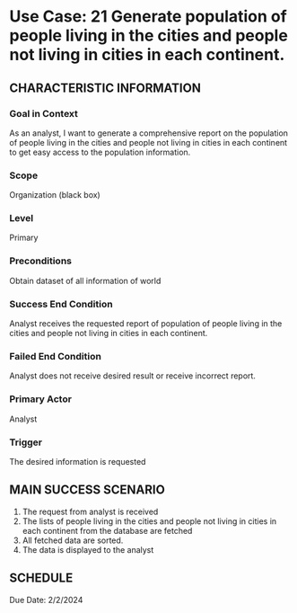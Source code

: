 # Use Case: 21	Generate population of people living in the cities and people not living in cities in each continent.

## CHARACTERISTIC INFORMATION
### Goal in Context
As an analyst, I want to generate a comprehensive report on the population of people living in the cities and people not living in cities in each continent to get easy access to the population information.
### Scope
Organization (black box)
### Level
Primary
### Preconditions
Obtain dataset of all information of world
### Success End Condition
Analyst receives the requested report of population of people living in the cities and people not living in cities in each continent.
### Failed End Condition
Analyst does not receive desired result or receive incorrect report.
### Primary Actor
Analyst
### Trigger
The desired information is requested
## MAIN SUCCESS SCENARIO
1.  The request from analyst is received
2.  The lists of people living in the cities and people not living in cities in each continent from the database are fetched
3.  All fetched data are sorted.
4.  The data is displayed to the analyst

## SCHEDULE
Due Date: 2/2/2024

